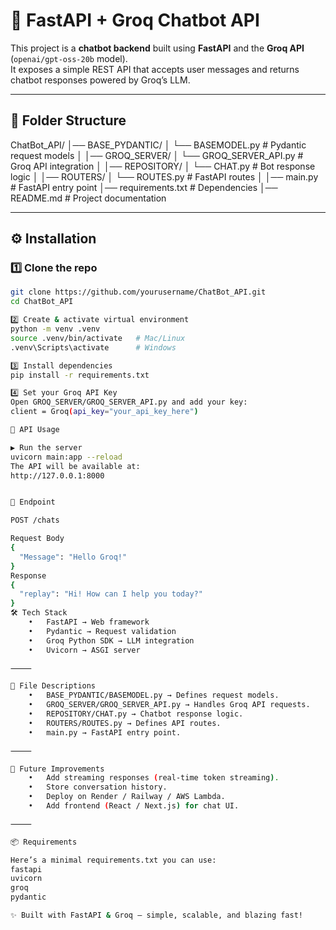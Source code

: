 # 🧠 FastAPI + Groq Chatbot API

This project is a **chatbot backend** built using **FastAPI** and the **Groq API** (`openai/gpt-oss-20b` model).  
It exposes a simple REST API that accepts user messages and returns chatbot responses powered by Groq’s LLM.

---

## 📂 Folder Structure

ChatBot_API/
│── BASE_PYDANTIC/
│   └── BASEMODEL.py         # Pydantic request models
│
│── GROQ_SERVER/
│   └── GROQ_SERVER_API.py   # Groq API integration
│
│── REPOSITORY/
│   └── CHAT.py              # Bot response logic
│
│── ROUTERS/
│   └── ROUTES.py            # FastAPI routes
│
│── main.py                  # FastAPI entry point
│── requirements.txt         # Dependencies
│── README.md                # Project documentation

---

## ⚙️ Installation

### 1️⃣ Clone the repo
```bash
git clone https://github.com/yourusername/ChatBot_API.git
cd ChatBot_API

2️⃣ Create & activate virtual environment
python -m venv .venv
source .venv/bin/activate   # Mac/Linux
.venv\Scripts\activate      # Windows

3️⃣ Install dependencies
pip install -r requirements.txt

4️⃣ Set your Groq API Key
Open GROQ_SERVER/GROQ_SERVER_API.py and add your key:
client = Groq(api_key="your_api_key_here")

📌 API Usage

▶️ Run the server
uvicorn main:app --reload
The API will be available at:
http://127.0.0.1:8000


📍 Endpoint

POST /chats

Request Body
{
  "Message": "Hello Groq!"
}
Response
{
  "replay": "Hi! How can I help you today?"
}
🛠 Tech Stack
	•	FastAPI → Web framework
	•	Pydantic → Request validation
	•	Groq Python SDK → LLM integration
	•	Uvicorn → ASGI server

⸻

📜 File Descriptions
	•	BASE_PYDANTIC/BASEMODEL.py → Defines request models.
	•	GROQ_SERVER/GROQ_SERVER_API.py → Handles Groq API requests.
	•	REPOSITORY/CHAT.py → Chatbot response logic.
	•	ROUTERS/ROUTES.py → Defines API routes.
	•	main.py → FastAPI entry point.

⸻

🚀 Future Improvements
	•	Add streaming responses (real-time token streaming).
	•	Store conversation history.
	•	Deploy on Render / Railway / AWS Lambda.
	•	Add frontend (React / Next.js) for chat UI.

⸻

📦 Requirements

Here’s a minimal requirements.txt you can use:
fastapi
uvicorn
groq
pydantic

✨ Built with FastAPI & Groq — simple, scalable, and blazing fast!


